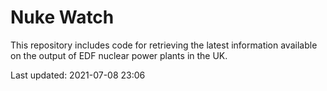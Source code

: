# Nuke Watch

This repository includes code for retrieving the latest information available on the output of EDF nuclear power plants in the UK.

Last updated: 2021-07-08 23:06